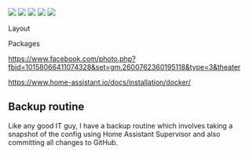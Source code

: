 <img src="https://img.shields.io/badge/HA--Version-0.108.3-brightgreen.svg"/>
<img src="https://img.shields.io/badge/Supervisor-217-brightgreen.svg"/>
<img src="https://img.shields.io/badge/AppDaemon4-v0.2.3-5294E2.svg"/>
<img src="https://img.shields.io/badge/deConz-5.3.2-5294E2.svg"/>
<img src="https://img.shields.io/badge/license-MIT-yellow.svg"/>

Layout

Packages

https://www.facebook.com/photo.php?fbid=10158066411074328&set=gm.2600762360195118&type=3&theater

https://www.home-assistant.io/docs/installation/docker/

## Backup routine
Like any good IT guy, I have a backup routine which involves taking a snapshot of the config using Home Assistant Supervisor and also committing all changes to  GitHub.
